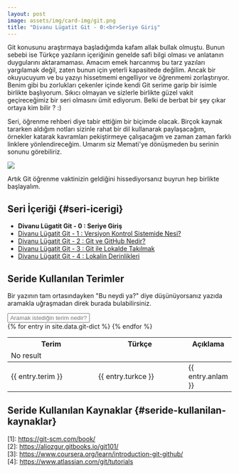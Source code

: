 ```yaml
---
layout: post
image: assets/img/card-img/git.png
title: "Divanu Lügatit Git - 0:<br>Seriye Giriş"
---
```


Git konusunu araştırmaya başladığımda kafam allak bullak olmuştu. Bunun sebebi ise Türkçe yazıların içeriğinin genelde safi bilgi olması ve anlatanın duygularını aktaramaması. Amacım emek harcanmış bu tarz yazıları yargılamak değil, zaten bunun için yeterli kapasitede değilim. Ancak bir okuyucuyum ve bu yazıyı hissetmemi engelliyor ve öğrenmemi zorlaştırıyor. Benim gibi bu zorlukları çekenler içinde kendi Git serime garip bir isimle birlikte başlıyorum. Sıkıcı olmayan ve sizlerle birlikte güzel vakit geçireceğimiz bir seri olmasını ümit ediyorum. Belki de berbat bir şey çıkar ortaya kim bilir ? :)

Seri, öğrenme rehberi diye tabir ettiğim bir biçimde olacak. Birçok kaynak tararken aldığım notları sizinle rahat bir dil kullanarak paylaşacağım, örnekler katarak kavramları pekiştirmeye çalışacağım ve zaman zaman farklı linklere yönlendireceğim. Umarım siz Memati'ye dönüşmeden bu serinin sonunu görebiliriz.

<img src="{{ site.baseurl }}/assets/img/posts/git-posts/divanu-lugatit-git-0/001.gif">

Artık Git öğrenme vaktinizin geldiğini hissediyorsanız buyrun hep birlikte başlayalım.

## Seri İçeriği {#seri-icerigi}

- <span style="font-weight: bold;">Divanu Lügatit Git - 0 : Seriye Giriş</span>
- [Divanu Lügatit Git - 1 : Versiyon Kontrol Sistemide Nesi?](/git/divanu-lugatit-git-1/)
- [Divanu Lügatit Git - 2 : Git ve GitHub Nedir?](/git/divanu-lugatit-git-2/)
- [Divanu Lügatit Git - 3 : Git ile Lokalde Takılmak](/git/divanu-lugatit-git-3/)
- [Divanu Lügatit Git - 4 : Lokalin Derinlikleri](/git/divanu-lugatit-git-4/)


<div class="seri-sozlugu">
  <h2 id="seride-kullanilan-terimler">Seride Kullanılan Terimler</h2>

  Bir yazının tam ortasındayken "Bu neydi ya?" diye düşünüyorsanız yazıda aramakla uğraşmadan direk burada bulabilirsiniz.

  <div class="form-group pull-right table-input">
      <input type="text" class="search form-control" id="findWord" onkeyup="tableFindFunc()" placeholder="Aramak istediğin terim nedir?" style="text-align: center;">
  </div>
  <table class="table table-hover table-bordered results dict-table" id="dictTable">
    <thead>
      <tr>
        <th style="width:350px;">Terim</th>
        <th style="width:350px">Türkçe</th>
        <th class="">Açıklama</th>
      </tr>
      <tr class="warning no-result">
        <td colspan="4"><i class="fa fa-warning"></i> No result</td>
      </tr>
    </thead>
    <tbody>
      {% for entry in site.data.git-dict %}
        <tr>
          <td style="vertical-align: middle;">{{ entry.terim }}</td>
          <td style="vertical-align: middle;">{{ entry.turkce }}</td>
          <td style="vertical-align: middle;">{{ entry.anlam }}</td>
        </tr>
      {% endfor %}
    </tbody>
  </table>
</div>

## Seride Kullanılan Kaynaklar {#seride-kullanilan-kaynaklar}

<div>
  [1]: <a href="https://git-scm.com/book/">https://git-scm.com/book/</a><br>
  [2]: <a href="https://aliozgur.gitbooks.io/git101/">https://aliozgur.gitbooks.io/git101/</a><br>
  [3]: <a href="https://www.coursera.org/learn/introduction-git-github/">https://www.coursera.org/learn/introduction-git-github/</a><br>
  [4]: <a href="https://www.atlassian.com/git/tutorials">https://www.atlassian.com/git/tutorials</a><br>
</div>
